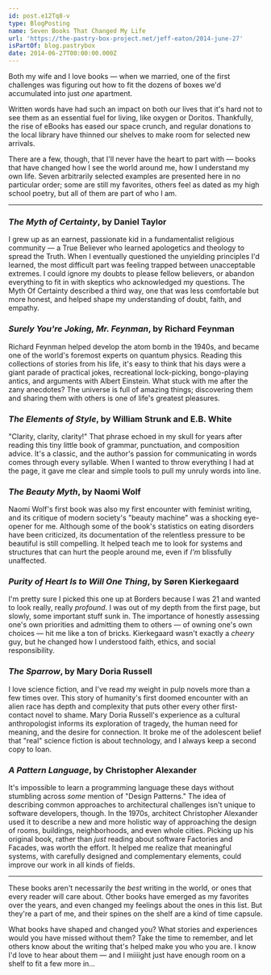 ```yaml
---
id: post.e12Tq8-v
type: BlogPosting
name: Seven Books That Changed My Life
url: 'https://the-pastry-box-project.net/jeff-eaton/2014-june-27'
isPartOf: blog.pastrybox
date: 2014-06-27T00:00:00.000Z
---
```

Both my wife and I love books — when we married, one of the first challenges was figuring out how to fit the dozens of boxes we'd accumulated into just *one* apartment.

Written words have had such an impact on both our lives that it's hard not to see them as an essential fuel for living, like oxygen or Doritos. Thankfully, the rise of eBooks has eased our space crunch, and regular donations to the local library have thinned our shelves to make room for selected new arrivals.

There are a few, though, that I'll never have the heart to part with — books that have changed how I see the world around me, how I understand my own life. Seven arbitrarily selected examples are presented here in no particular order; some are still my favorites, others feel as dated as my high school poetry, but all of them are part of who I am.

---

### *The Myth of Certainty*, by Daniel Taylor

I grew up as an earnest, passionate kid in a fundamentalist religious community — a True Believer who learned apologetics and theology to spread the Truth. When I eventually questioned the unyielding principles I'd learned, the most difficult part was feeling trapped between unacceptable extremes. I could ignore my doubts to please fellow believers, or abandon everything to fit in with skeptics who acknowledged my questions. The Myth Of Certainty described a third way, one that was less comfortable but more honest, and helped shape my understanding of doubt, faith, and empathy.

### *Surely You're Joking, Mr. Feynman*, by Richard Feynman

Richard Feynman helped develop the atom bomb in the 1940s, and became one of the world's foremost experts on quantum physics. Reading this collections of stories from his life, it's easy to think that his days were a giant parade of practical jokes, recreational lock-picking, bongo-playing antics, and arguments with Albert Einstein. What stuck with me after the zany anecdotes? The universe is full of amazing things; discovering them and sharing them with others is one of life's greatest pleasures.

### *The Elements of Style*, by William Strunk and E.B. White

"Clarity, clarity, clarity!" That phrase echoed in my skull for years after reading this tiny little book of grammar, punctuation, and composition advice. It's a classic, and the author's passion for communicating in words comes through every syllable. When I wanted to throw everything I had at the page, it gave me clear and simple tools to pull my unruly words into line.

### *The Beauty Myth*, by Naomi Wolf

Naomi Wolf's first book was also my first encounter with feminist writing, and its critique of modern society's "beauty machine" was a shocking eye-opener for me. Although some of the book's statistics on eating disorders have been criticized, its documentation of the relentless pressure to be beautiful is still compelling. It helped teach me to look for systems and structures that can hurt the people around me, even if *I'm* blissfully unaffected.

### *Purity of Heart Is to Will One Thing*, by Søren Kierkegaard

I'm pretty sure I picked this one up at Borders because I was 21 and wanted to look really, really *profound*. I was out of my depth from the first page, but slowly, some important stuff sunk in. The importance of honestly assessing one's own priorities and admitting them to others — of owning one's own choices — hit me like a ton of bricks. Kierkegaard wasn't exactly a *cheery* guy, but he changed how I understood faith, ethics, and social responsibility.

### *The Sparrow*, by Mary Doria Russell

I love science fiction, and I've read my weight in pulp novels more than a few times over. This story of humanity's first doomed encounter with an alien race has depth and complexity that puts other every other first-contact novel to shame. Mary Doria Russell's experience as a cultural anthropologist informs its exploration of tragedy, the human need for meaning, and the desire for connection. It broke me of the adolescent belief that "real" science fiction is about technology, and I always keep a second copy to loan.

### *A Pattern Language*, by Christopher Alexander

It's impossible to learn a programming language these days without stumbling across *some* mention of "Design Patterns." The idea of describing common approaches to architectural challenges isn't unique to software developers, though. In the 1970s, architect Christopher Alexander used it to describe a new and more holistic way of approaching the design of rooms, buildings, neighborhoods, and even whole cities. Picking up his original book, rather than *just* reading about software Factories and Facades, was worth the effort. It helped me realize that meaningful systems, with carefully designed and complementary elements, could improve our work in all kinds of fields.

---

These books aren't necessarily the *best* writing in the world, or ones that every reader will care about. Other books have emerged as my favorites over the years, and even changed my feelings about the ones in this list. But they're a part of me, and their spines on the shelf are a kind of time capsule.

What books have shaped and changed you? What stories and experiences would you have missed without them? Take the time to remember, and let others know about the writing that's helped make you who you are. I know I'd love to hear about them — and I miiiight just have enough room on a shelf to fit a few more in…
